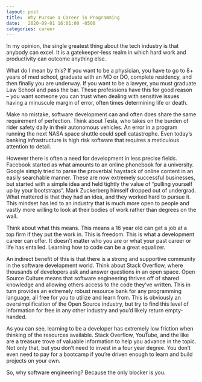 ```yaml
---
layout: post
title:  Why Pursue a Career in Programming
date:   2020-09-01 16:01:00 -0500
categories: career
---
```

In my opinion, the single greatest thing about the tech industry is that anybody can excel. It is a gatekeeper-less realm in which hard work and productivity can outcome anything else.

What do I mean by this? If you want to be a physician, you have to go to 8+ years of med school, graduate with an MD or DO, complete residency, and then finally you are underway. If you want to be a lawyer, you must graduate Law School and pass the bar. These professions have this for good reason – you want someone you can trust when dealing with sensitive issues having a minuscule margin of error, often times determining life or death.

Make no mistake, software development can and often does share the same requirement of perfection. Think about Tesla, who takes on the burden of rider safety daily in their autonomous vehicles. An error in a program running the next NASA space shuttle could spell catastrophe. Even today’s banking infrastructure is high risk software that requires a meticulous attention to detail.

However there is often a need for development in less precise fields. Facebook started as what amounts to an online phonebook for a university. Google simply tried to parse the proverbial haystack of online content in an easily searchable manner. These are now extremely successful businesses, but started with a simple idea and held tightly the value of “pulling yourself up by your bootstraps”. Mark Zuckerberg himself dropped out of undergrad. What mattered is that they had an idea, and they worked hard to pursue it. This mindset has led to an industry that is much more open to people and vastly more willing to look at their bodies of work rather than degrees on the wall.

Think about what this means. This means a 16 year old can get a job at a top firm if they put the work in. This is freedom. This is what a development career can offer. It doesn’t matter who you are or what your past career or life has entailed. Learning how to code can be a great equalizer.

An indirect benefit of this is that there is a strong and supportive community in the software development world. Think about Stack Overflow, where thousands of developers ask and answer questions in an open space. Open Source Culture means that software engineering thrives off of shared knowledge and allowing others access to the code they’ve written. This in turn provides an extremely robust resource bank for any programming language, all free for you to utilize and learn from. This is obviously an oversimplification of the Open Source industry, but try to find this level of information for free in any other industry and you’d likely return empty-handed.

As you can see, learning to be a developer has extremely low friction when thinking of the resources available. Stack Overflow, YouTube, and the like are a treasure trove of valuable information to help you advance in the topic. Not only that, but you don’t need to invest in a four year degree. You don’t even need to pay for a bootcamp if you’re driven enough to learn and build projects on your own.

So, why software engineering? Because the only blocker is you.
